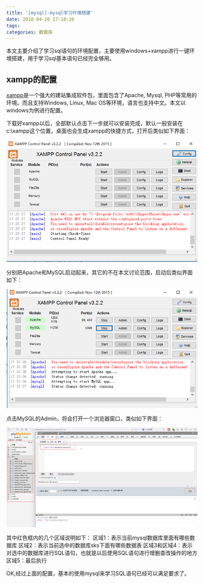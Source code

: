 ```yaml
---
title: '[mysql]-mysql学习环境搭建'
date: 2018-04-26 17:18:26
tags:
categories: 数据库
---
```


本文主要介绍了学习sql语句的环境配置，主要使用windows+xampp进行一键环境搭建，用于学习sql基本语句已经完全够用。

<!--more-->

## xampp的配置

[xampp](!https://www.apachefriends.org/zh_cn/index.html)是一个强大的建站集成软件包，里面包含了Apache, Mysql, PHP等常用的环境。而且支持Windows, Linux, Mac OS等环境，语言也支持中文。本文以windows为例进行配置。

下载好xampp以后，全部默认点击下一步就可以安装完成，默认一般安装在c:\xampp这个位置，桌面也会生成xampp的快捷方式，打开后类似如下界面：

![xampp-startup](db-mysql-config/xampp-startup.png)

分别把Apache和MySQL启动起来，其它的不在本文讨论范围，启动后类似界面如下：

![xampp-mysql](db-mysql-config/xampp-mysql.png)

点击MySQL的Admin，将会打开一个浏览器窗口，类似如下界面：

![xampp-phpmyadmin](db-mysql-config/xampp-phpmyadmin.png)

其中红色框内的几个区域说明如下：
区域1：表示当前mysql数据库里面有哪些数据库
区域2：表示当前选中的数据库sks下面有哪些数据表
区域3和区域4：表示对选中的数据库进行SQL语句，也就是以后使用SQL语句进行增删查改操作的地方
区域5：最后执行

OK,经过上面的配置，基本的使用mysql来学习SQL语句已经可以满足要求了。
